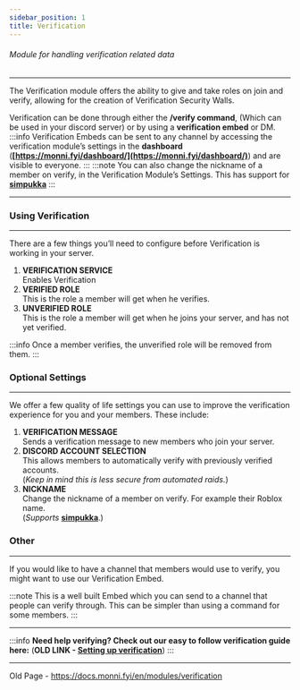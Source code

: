 ```yaml
---
sidebar_position: 1
title: Verification
---
```

###### Module for handling verification related data
***
The Verification module offers the ability to give and take roles on join and verify, allowing for the creation of Verification Security Walls.

Verification can be done through either the **/verify command**, (Which can be used in your discord server) or by using a **verification embed** or DM.
:::info
Verification Embeds can be sent to any channel by accessing the verification module’s settings in the **dashboard** (**[https://monni.fyi/dashboard/](https://monni.fyi/dashboard/)**) and are visible to everyone.
:::
:::note
You can also change the nickname of a member on verify, in the Verification Module’s Settings. This has support for [**simpukka**](https://monni-docs-f7dj.onrender.com/simpukka/)
:::
***
### Using Verification
---
There are a few things you’ll need to configure before Verification is working in your server.
1. **VERIFICATION SERVICE**  
Enables Verification
2. **VERIFIED ROLE**  
This is the role a member will get when he verifies.
3. **UNVERIFIED ROLE**  
This is the role a member will get when he joins your server, and has not yet verified.

:::info
Once a member verifies, the unverified role will be removed from them.
:::

### Optional Settings
---
We offer a few quality of life settings you can use to improve the verification experience for you and your members. These include:

1. **VERIFICATION MESSAGE**  
Sends a verification message to new members who join your server.
2. **DISCORD ACCOUNT SELECTION**  
This allows members to automatically verify with previously verified accounts.  
(*Keep in mind this is less secure from automated raids.*)
3. **NICKNAME**  
Change the nickname of a member on verify. For example their Roblox name.  
(*Supports* [**simpukka**](https://monni-docs-f7dj.onrender.com/simpukka/).)

### Other
---
If you would like to have a channel that members would use to verify, you might want to use our Verification Embed.

:::note
This is a well built Embed which you can send to a channel that people can verify through. This can be simpler than using a command for some members.
:::
***
:::info
**Need help verifying? Check out our easy to follow verification guide here:** (**OLD LINK - [Setting up verification](https://docs.monni.fyi/tutorials/setting-up-verification)**)
:::
***


Old Page -
https://docs.monni.fyi/en/modules/verification
